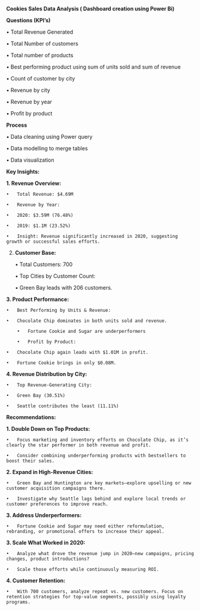 **Cookies Sales Data Analysis ( Dashboard creation using Power Bi)**

**Questions (KPI’s)**

•	Total Revenue Generated

•	Total Number of customers

•	Total number of products

•	Best performing product using sum of units sold and sum of revenue

•	Count of customer by city 

•	Revenue by city

•	Revenue by year

•	Profit by product

**Process**

•	Data cleaning using Power query

•	Data modelling to merge tables

•	Data visualization

**Key Insights:**

**1. Revenue Overview:**

	•	Total Revenue: $4.69M

	•	Revenue by Year:

	•	2020: $3.59M (76.48%)

	•	2019: $1.1M (23.52%)

	•	Insight: Revenue significantly increased in 2020, suggesting growth or successful sales efforts.

2. **Customer Base:**
   
	•	Total Customers: 700

	•	Top Cities by Customer Count:

	•	Green Bay leads with 206 customers.

**3. Product Performance:**

	•	Best Performing by Units & Revenue:
 
	•	Chocolate Chip dominates in both units sold and revenue.
 
        •	Fortune Cookie and Sugar are underperformers
  
        •	Profit by Product:
 
	•	Chocolate Chip again leads with $1.01M in profit.
 
	•	Fortune Cookie brings in only $0.08M.

**4. Revenue Distribution by City:**

	•	Top Revenue-Generating City:
 
	•	Green Bay (30.51%)
 
	•	Seattle contributes the least (11.11%)

**Recommendations:**

**1.	Double Down on Top Products:**

	•	Focus marketing and inventory efforts on Chocolate Chip, as it’s clearly the star performer in both revenue and profit.

	•	Consider combining underperforming products with bestsellers to boost their sales.
 
**2.	Expand in High-Revenue Cities:**

	•	Green Bay and Huntington are key markets—explore upselling or new customer acquisition campaigns there.

	•	Investigate why Seattle lags behind and explore local trends or customer preferences to improve reach.

**3. Address Underperformers:**
   
	•	Fortune Cookie and Sugar may need either reformulation, rebranding, or promotional offers to increase their appeal.


**3.	Scale What Worked in 2020:**

	•	Analyze what drove the revenue jump in 2020—new campaigns, pricing changes, product introductions?

	•	Scale those efforts while continuously measuring ROI.


**4.	Customer Retention:**

	•	With 700 customers, analyze repeat vs. new customers. Focus on retention strategies for top-value segments, possibly using loyalty programs.
 



